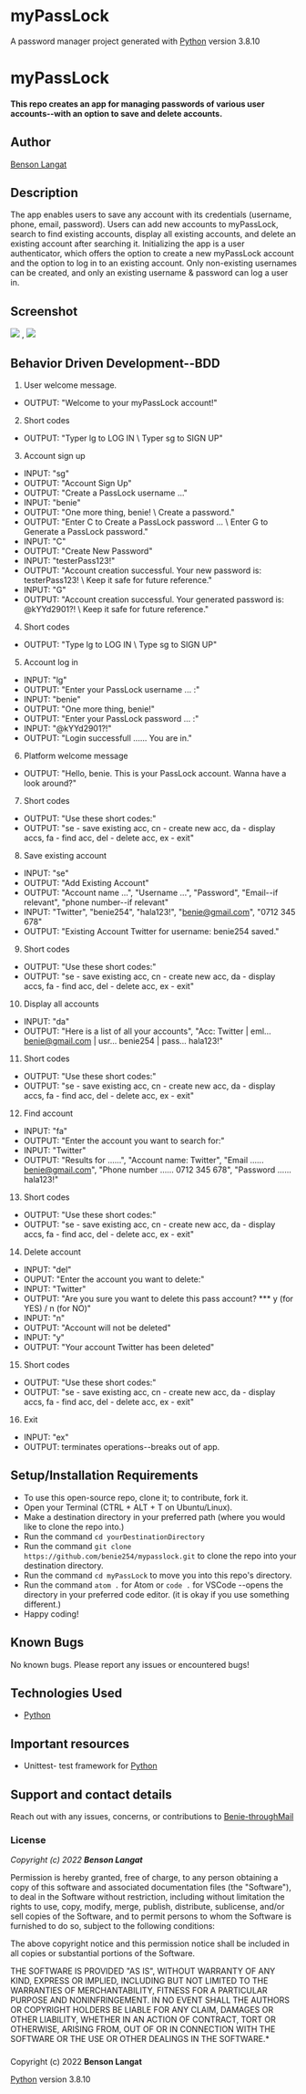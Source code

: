 # myPassLock

A password manager project generated with [Python](https://www.python.org/) version 3.8.10

# myPassLock
#### This repo creates an app for managing passwords of various user accounts--with an option to save and delete accounts.
## Author
[Benson Langat](https://github.com/benie254)

## Description

The app enables users to save any account with its credentials (username, phone, email, password). Users can add new accounts to myPassLock, search to find existing accounts, display all existing accounts, and delete an existing account after searching it. Initializing the app is a user authenticator, which offers the option to create a new myPassLock account and the option to log in to an existing account. Only non-existing usernames can be created, and only an existing username & password can log a user in.

## Screenshot

<img src="https://user-images.githubusercontent.com/99865051/165284366-55a26f02-7a59-407b-838e-29b1ddc04ec9.png" >
,
<img src="https://user-images.githubusercontent.com/99865051/165284466-fa92d37d-88e0-496f-b000-4875dbbe7d03.png">

## Behavior Driven Development--BDD

1. User welcome message. 
- OUTPUT: "Welcome to your myPassLock account!"
2. Short codes 
- OUTPUT: "Typer lg to LOG IN \ Typer sg to SIGN UP"
3. Account sign up
- INPUT: "sg"
- OUTPUT: "Account Sign Up"
- OUTPUT: "Create a PassLock username ..."
- INPUT: "benie" 
- OUTPUT: "One more thing, benie! \ Create a password."
- OUTPUT: "Enter C to Create a PassLock password ... \ Enter G to Generate a PassLock password."
- INPUT: "C"
- OUTPUT: "Create New Password"
- INPUT: "testerPass123!"
- OUTPUT: "Account creation successful. Your new password is: testerPass123! \ Keep it safe for future reference."
- INPUT: "G"
- OUTPUT: "Account creation successful. Your generated password is: @kYYd2901?! \ Keep it safe for future reference."
4. Short codes
- OUTPUT: "Type lg to LOG IN \ Type sg to SIGN UP"
5. Account log in
- INPUT: "lg"
- OUTPUT: "Enter your PassLock username ... :"
- INPUT: "benie"
- OUTPUT: "One more thing, benie!"
- OUTPUT: "Enter your PassLock password ... :"
- INPUT: "@kYYd2901?!"
- OUTPUT: "Login successfull ...... You are in."
6. Platform welcome message
- OUTPUT: "Hello, benie. This is your PassLock account. Wanna have a look around?"
7. Short codes
- OUTPUT: "Use these short codes:"
- OUTPUT: "se - save existing acc, cn - create new acc, da - display accs, fa - find acc, del - delete acc, ex - exit"
8. Save existing account
- INPUT: "se"
- OUTPUT: "Add Existing Account"
- OUTPUT: "Account name ...", "Username ...", "Password", "Email--if relevant", "phone number--if relevant"
- INPUT: "Twitter", "benie254", "hala123!", "benie@gmail.com", "0712 345 678"
- OUTPUT: "Existing Account Twitter for username: benie254 saved."
9. Short codes
- OUTPUT: "Use these short codes:"
- OUTPUT: "se - save existing acc, cn - create new acc, da - display accs, fa - find acc, del - delete acc, ex - exit"
10. Display all accounts
- INPUT: "da"
- OUTPUT: "Here is a list of all your accounts", "Acc: Twitter | eml... benie@gmail.com | usr... benie254 | pass... hala123!"
11. Short codes
- OUTPUT: "Use these short codes:"
- OUTPUT: "se - save existing acc, cn - create new acc, da - display accs, fa - find acc, del - delete acc, ex - exit"
12. Find account
- INPUT: "fa"
- OUTPUT: "Enter the account you want to search for:"
- INPUT: "Twitter"
- OUTPUT: "Results for ......", "Account name: Twitter", "Email ...... benie@gmail.com", "Phone number ...... 0712 345 678", "Password ...... hala123!"
13. Short codes
- OUTPUT: "Use these short codes:"
- OUTPUT: "se - save existing acc, cn - create new acc, da - display accs, fa - find acc, del - delete acc, ex - exit"
14. Delete account
- INPUT: "del"
- OUPUT: "Enter the account you want to delete:"
- INPUT: "Twitter"
- OUTPUT: "Are you sure you want to delete this pass account? *** y (for YES) / n (for NO)"
- INPUT: "n"
- OUTPUT: "Account will not be deleted"
- INPUT: "y"
- OUTPUT: "Your account Twitter has been deleted"
15. Short codes
- OUTPUT: "Use these short codes:"
- OUTPUT: "se - save existing acc, cn - create new acc, da - display accs, fa - find acc, del - delete acc, ex - exit"
16. Exit
- INPUT: "ex"
- OUTPUT: terminates operations--breaks out of app.


## Setup/Installation Requirements

* To use this open-source repo, clone it; to contribute, fork it. 
* Open your Terminal (CTRL + ALT + T on Ubuntu/Linux). 
* Make a destination directory in your preferred path (where you would like to clone the repo into.)
* Run the command ``` cd yourDestinationDirectory ```
* Run the command ``` git clone https://github.com/benie254/mypasslock.git ``` to clone the repo into your destination directory. 
* Run the command ``` cd myPassLock ``` to move you into this repo's directory.
* Run the command ``` atom . ``` for Atom or ``` code . ``` for VSCode --opens the directory in your preferred code editor. (it is okay if you use something different.)
* Happy coding!

## Known Bugs

No known bugs. Please report any issues or encountered bugs! 

## Technologies Used

* [Python](https://www.python.org/) 

## Important resources 

* Unittest- test framework for [Python](https://www.python.org/)

## Support and contact details

Reach out with any issues, concerns, or contributions to [Benie-throughMail](davinci.monalissa@gmail.com)

### License

*Copyright (c) 2022* ***Benson Langat***

Permission is hereby granted, free of charge, to any person obtaining a copy
of this software and associated documentation files (the "Software"), to deal
in the Software without restriction, including without limitation the rights
to use, copy, modify, merge, publish, distribute, sublicense, and/or sell
copies of the Software, and to permit persons to whom the Software is
furnished to do so, subject to the following conditions:

The above copyright notice and this permission notice shall be included in all
copies or substantial portions of the Software.

THE SOFTWARE IS PROVIDED "AS IS", WITHOUT WARRANTY OF ANY KIND, EXPRESS OR
IMPLIED, INCLUDING BUT NOT LIMITED TO THE WARRANTIES OF MERCHANTABILITY,
FITNESS FOR A PARTICULAR PURPOSE AND NONINFRINGEMENT. IN NO EVENT SHALL THE
AUTHORS OR COPYRIGHT HOLDERS BE LIABLE FOR ANY CLAIM, DAMAGES OR OTHER
LIABILITY, WHETHER IN AN ACTION OF CONTRACT, TORT OR OTHERWISE, ARISING FROM,
OUT OF OR IN CONNECTION WITH THE SOFTWARE OR THE USE OR OTHER DEALINGS IN THE
SOFTWARE.*

###
Copyright (c) 2022 **Benson Langat**

[Python](https://www.python.org/) version 3.8.10

